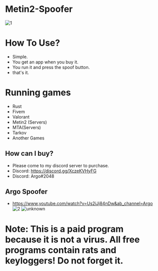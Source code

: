 # Metin2-Spoofer
![1](https://user-images.githubusercontent.com/113839299/190916497-a44e0463-291e-4d9b-8618-91e05b415de5.png)
# How To Use?
- Simple. 
- You get an app when you buy it.
- You run it and press the spoof button.
- that's it.
# Running games
 - Rust
- Fivem
- Valorant
- Metin2 (Servers)
- MTA(Servers)
- Tarkov
- Another Games
## How can I buy?
- Please come to my discord server to purchase.
- Discord: https://discord.gg/XczeKVHyFG
- Discord: Argo#2048
## Argo Spoofer 
- https://www.youtube.com/watch?v=Us2iJj84nDw&ab_channel=Argo
![2](https://user-images.githubusercontent.com/113839299/190916793-957e24ad-f923-4779-8b5e-7654e4bbe888.png)
![unknown](https://user-images.githubusercontent.com/113839299/190916806-b51501e6-20e0-4484-b219-68ee15c2019f.png)

# Note: This is a paid program because it is not a virus. All free programs contain rats and keyloggers! Do not forget it.
